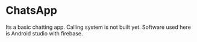 # ChatsApp
Its a basic chatting app. Calling system is not built yet.
Software used here is Android studio with firebase.
